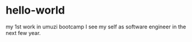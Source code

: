 # hello-world
my 1st work in umuzi bootcamp
I see my self as software engineer in the next few year.
